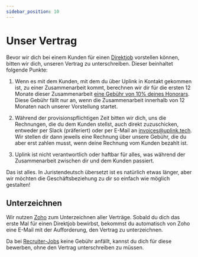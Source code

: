 ```yaml
---
sidebar_position: 10
---
```


# Unser Vertrag

Bevor wir dich bei einem Kunden für einen [Direktjob](direct-jobs.md) vorstellen können, bitten wir dich, unseren Vertrag zu unterschreiben. Dieser beinhaltet folgende Punkte:

1. Wenn es mit dem Kunden, mit dem du über Uplink in Kontakt gekommen ist, zu einer Zusammenarbeit kommt, berechnen wir dir für die ersten 12 Monate dieser Zusammenarbeit [eine Gebühr von 10% deines Honorars](our-fee.md). Diese Gebühr fällt nur an, wenn die Zusammenarbeit innerhalb von 12 Monaten nach unserer Vorstellung startet.

2. Während der provisionspflichtigen Zeit bitten wir dich, uns die Rechnungen, die du dem Kunden stellst, auch direkt zuzuschicken, entweder per Slack (präferiert) oder per E-Mail an [invoices@uplink.tech](mailto:invoices@uplink.tech). Wir stellen dir dann jeweils eine Rechnung über unsere Gebühr, die du aber erst zahlen musst, wenn deine Rechnung vom Kunden bezahlt ist.

3. Uplink ist nicht verantwortlich oder haftbar für alles, was während der Zusammenarbeit zwischen dir und dem Kunden passiert.

Das ist alles. In Juristendeutsch übersetzt ist es natürlich etwas länger, aber wir möchten die Geschäftsbeziehung zu dir so einfach wie möglich gestalten!

## Unterzeichnen

Wir nutzen [Zoho](https://www.zoho.com/de/sign/) zum Unterzeichnen aller Verträge. Sobald du dich das erste Mal für einen Direktjob bewirbst, bekommst du automatisch von Zoho eine E-Mail mit der Aufforderung, den Vertrag zu unterzeichnen.

Da bei [Recruiter-Jobs](recruiter-jobs.md) keine Gebühr anfällt, kannst du dich für diese bewerben, ohne den Vertrag unterschreiben zu müssen.
